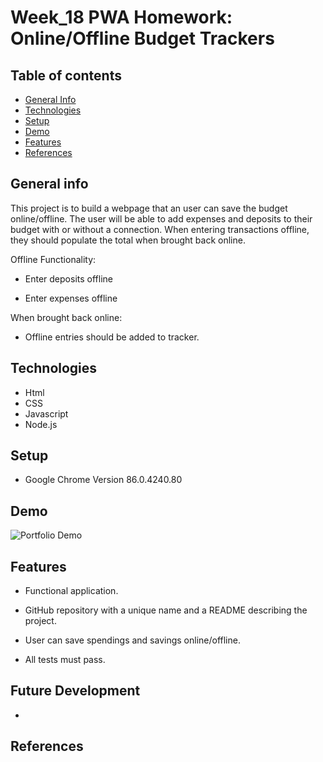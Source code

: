 # Week_18 PWA Homework: Online/Offline Budget Trackers

## Table of contents

- [General Info](#general-info)
- [Technologies](#technologies)
- [Setup](#setup)
- [Demo](#demo)
- [Features](#features)
- [References](#references)

## General info

This project is to build a webpage that an user can save the budget online/offline. The user will be able to add expenses and deposits to their budget with or without a connection. When entering transactions offline, they should populate the total when brought back online.

Offline Functionality:

- Enter deposits offline

- Enter expenses offline

When brought back online:

- Offline entries should be added to tracker.

## Technologies

- Html
- CSS
- Javascript
- Node.js

## Setup

- Google Chrome Version 86.0.4240.80

## Demo

![Portfolio Demo](https://github.com/great-simonlee/Wk18_BudgetTracker/blob/main/Develop/Budget_Tracker_Demo.gif)

## Features

- Functional application.

- GitHub repository with a unique name and a README describing the project.

- User can save spendings and savings online/offline.

- All tests must pass.

## Future Development

-

## References
